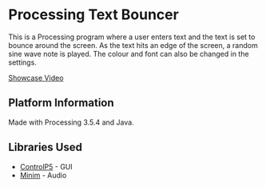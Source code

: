 # Processing Text Bouncer
This is a Processing program where a user enters text and the text is set to bounce around the screen. As the text hits an edge of the screen, a random sine wave note is played. The colour and font can also be changed in the settings.

[Showcase Video](https://youtu.be/_4R7p-ISbYM)

## Platform Information
Made with Processing 3.5.4 and Java.

## Libraries Used
* [ControlP5](http://www.sojamo.de/libraries/controlP5) - GUI
* [Minim](http://code.compartmental.net/minim) - Audio
